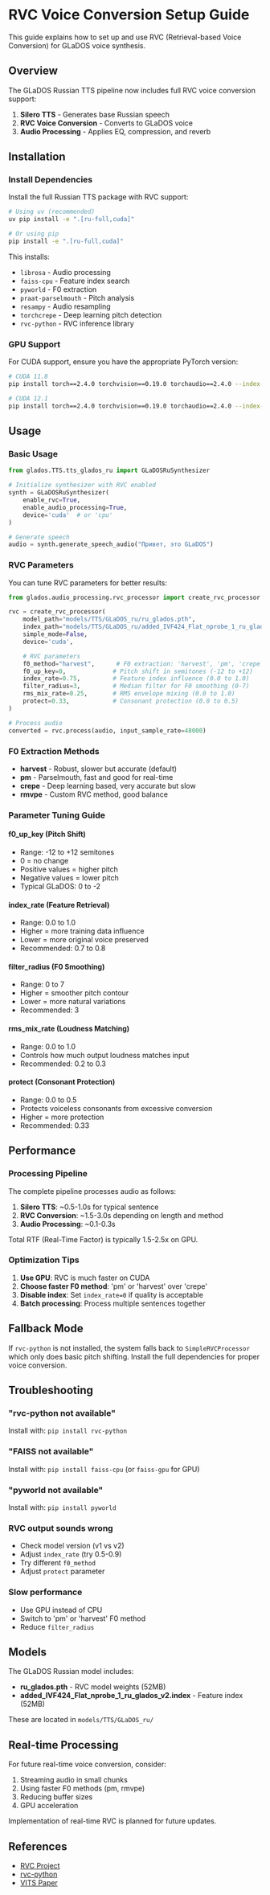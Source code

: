 # RVC Voice Conversion Setup Guide

This guide explains how to set up and use RVC (Retrieval-based Voice Conversion) for GLaDOS voice synthesis.

## Overview

The GLaDOS Russian TTS pipeline now includes full RVC voice conversion support:

1. **Silero TTS** - Generates base Russian speech
2. **RVC Voice Conversion** - Converts to GLaDOS voice
3. **Audio Processing** - Applies EQ, compression, and reverb

## Installation

### Install Dependencies

Install the full Russian TTS package with RVC support:

```bash
# Using uv (recommended)
uv pip install -e ".[ru-full,cuda]"

# Or using pip
pip install -e ".[ru-full,cuda]"
```

This installs:
- `librosa` - Audio processing
- `faiss-cpu` - Feature index search
- `pyworld` - F0 extraction
- `praat-parselmouth` - Pitch analysis
- `resampy` - Audio resampling
- `torchcrepe` - Deep learning pitch detection
- `rvc-python` - RVC inference library

### GPU Support

For CUDA support, ensure you have the appropriate PyTorch version:

```bash
# CUDA 11.8
pip install torch==2.4.0 torchvision==0.19.0 torchaudio==2.4.0 --index-url https://download.pytorch.org/whl/cu118

# CUDA 12.1
pip install torch==2.4.0 torchvision==0.19.0 torchaudio==2.4.0 --index-url https://download.pytorch.org/whl/cu121
```

## Usage

### Basic Usage

```python
from glados.TTS.tts_glados_ru import GLaDOSRuSynthesizer

# Initialize synthesizer with RVC enabled
synth = GLaDOSRuSynthesizer(
    enable_rvc=True,
    enable_audio_processing=True,
    device='cuda'  # or 'cpu'
)

# Generate speech
audio = synth.generate_speech_audio("Привет, это GLaDOS")
```

### RVC Parameters

You can tune RVC parameters for better results:

```python
from glados.audio_processing.rvc_processor import create_rvc_processor

rvc = create_rvc_processor(
    model_path="models/TTS/GLaDOS_ru/ru_glados.pth",
    index_path="models/TTS/GLaDOS_ru/added_IVF424_Flat_nprobe_1_ru_glados_v2.index",
    simple_mode=False,
    device='cuda',

    # RVC parameters
    f0_method="harvest",      # F0 extraction: 'harvest', 'pm', 'crepe', 'rmvpe'
    f0_up_key=0,             # Pitch shift in semitones (-12 to +12)
    index_rate=0.75,         # Feature index influence (0.0 to 1.0)
    filter_radius=3,         # Median filter for F0 smoothing (0-7)
    rms_mix_rate=0.25,       # RMS envelope mixing (0.0 to 1.0)
    protect=0.33,            # Consonant protection (0.0 to 0.5)
)

# Process audio
converted = rvc.process(audio, input_sample_rate=48000)
```

### F0 Extraction Methods

- **harvest** - Robust, slower but accurate (default)
- **pm** - Parselmouth, fast and good for real-time
- **crepe** - Deep learning based, very accurate but slow
- **rmvpe** - Custom RVC method, good balance

### Parameter Tuning Guide

#### f0_up_key (Pitch Shift)
- Range: -12 to +12 semitones
- 0 = no change
- Positive values = higher pitch
- Negative values = lower pitch
- Typical GLaDOS: 0 to -2

#### index_rate (Feature Retrieval)
- Range: 0.0 to 1.0
- Higher = more training data influence
- Lower = more original voice preserved
- Recommended: 0.7 to 0.8

#### filter_radius (F0 Smoothing)
- Range: 0 to 7
- Higher = smoother pitch contour
- Lower = more natural variations
- Recommended: 3

#### rms_mix_rate (Loudness Matching)
- Range: 0.0 to 1.0
- Controls how much output loudness matches input
- Recommended: 0.2 to 0.3

#### protect (Consonant Protection)
- Range: 0.0 to 0.5
- Protects voiceless consonants from excessive conversion
- Higher = more protection
- Recommended: 0.33

## Performance

### Processing Pipeline

The complete pipeline processes audio as follows:

1. **Silero TTS**: ~0.5-1.0s for typical sentence
2. **RVC Conversion**: ~1.5-3.0s depending on length and method
3. **Audio Processing**: ~0.1-0.3s

Total RTF (Real-Time Factor) is typically 1.5-2.5x on GPU.

### Optimization Tips

1. **Use GPU**: RVC is much faster on CUDA
2. **Choose faster F0 method**: 'pm' or 'harvest' over 'crepe'
3. **Disable index**: Set `index_rate=0` if quality is acceptable
4. **Batch processing**: Process multiple sentences together

## Fallback Mode

If `rvc-python` is not installed, the system falls back to `SimpleRVCProcessor` which only does basic pitch shifting. Install the full dependencies for proper voice conversion.

## Troubleshooting

### "rvc-python not available"
Install with: `pip install rvc-python`

### "FAISS not available"
Install with: `pip install faiss-cpu` (or `faiss-gpu` for GPU)

### "pyworld not available"
Install with: `pip install pyworld`

### RVC output sounds wrong
- Check model version (v1 vs v2)
- Adjust `index_rate` (try 0.5-0.9)
- Try different `f0_method`
- Adjust `protect` parameter

### Slow performance
- Use GPU instead of CPU
- Switch to 'pm' or 'harvest' F0 method
- Reduce `filter_radius`

## Models

The GLaDOS Russian model includes:
- **ru_glados.pth** - RVC model weights (52MB)
- **added_IVF424_Flat_nprobe_1_ru_glados_v2.index** - Feature index (52MB)

These are located in `models/TTS/GLaDOS_ru/`

## Real-time Processing

For future real-time voice conversion, consider:
1. Streaming audio in small chunks
2. Using faster F0 methods (pm, rmvpe)
3. Reducing buffer sizes
4. GPU acceleration

Implementation of real-time RVC is planned for future updates.

## References

- [RVC Project](https://github.com/RVC-Project/Retrieval-based-Voice-Conversion-WebUI)
- [rvc-python](https://github.com/daswer123/rvc-python)
- [VITS Paper](https://arxiv.org/abs/2106.06103)
